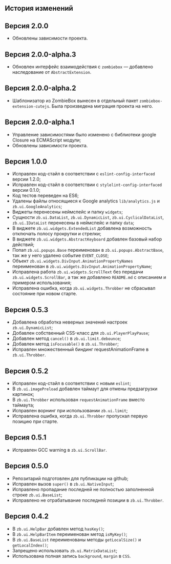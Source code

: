 История изменений
-----------------------

## Версия 2.0.0

* Обновлены зависимости проекта.

## Версия 2.0.0-alpha.3

* Обновлен интерфейс взаимодействия с `zombiebox` — добавлено наследование от `AbstractExtension`.

## Версия 2.0.0-alpha.2

* Шаблонизатор из ZombieBox вынесен в отдельный пакет `zombiebox-extension-cutejs`.
  Была произведена миграция проекта на него.

## Версия 2.0.0-alpha.1

* Управление зависимостями было изменено с библиотеки google Closure на ECMAScript модули;
* Обновлены зависимости проекта.

## Версия 1.0.0

* Исправлен код-стайл в соответствии с `eslint-config-interfaced` версии 1.2.0;
* Исправлен код-стайл в соответствии с `stylelint-config-interfaced` версии 0.1.0;
* Код тестов переведен на ES6;
* Удалены файлы относящиеся к Google analytics `lib/analytics.js` и `zb.ui.GoogleAnalytics`;
* Виджеты перенесены неймспейс и папку `widgets`;
* Сущности `zb.ui.DataList`, `zb.ui.DynamicList`, `zb.ui.CyclicalDataList`, `zb.ui.IDataList` перенесены
  в неймспейс и папку `data`;
* В виджете `zb.ui.widgets.ExtendedList` добавлена возможность отключать полосу прокрутки и стрелки;
* В виджете `zb.ui.widgets.AbstractKeyboard` добавлен базовый набор действий;
* Попап `zb.ui.popups.Base` переименован в `zb.ui.popups.AbstractBase`, так же у него удалено событие `EVENT_CLOSE`;
* Объект `zb.ui.widgets.DivInput.AnimationPropertyNames` переименован в `zb.ui.widgets.DivInput.AnimationPropertyName`;
* Исправлена работа `zb.ui.widgets.ScrollText` без передачи `zb.ui.widgets.ScrollBar`,
  а так же добавлено `README.md` с описанием и примером использования;
* Исправлена ошибка, когда `zb.ui.widgets.Throbber` не сбрасывал состояние при новом старте.

## Версия 0.5.3

* Добавлена обработка неверных значений настроек `zb.ui.DynamicList`;
* Добавлен собственный CSS-класс для `zb.ui.PlayerPlayPause`; 
* Добавлен метод `cancel()` в `zb.ui.limit.debounce`;
* Добавлен метод `isFocusable()` в `zb.ui.Throbber`;
* Исправлен множественный биндинг requestAnimationFrame в `zb.ui.Throbber`.

## Версия 0.5.2

* Исправлен код-стайл в соответствии с новым `eslint`;
* В `zb.ui.imagePreload` добавлен таймаут для отмены предзагрузки картинок;
* В `zb.ui.Throbber` использован `requestAnimationFrame` вместо таймаута;
* Исправлен ворнинг при использовании `zb.ui.limit`;
* Исправлена ошибка, когда `zb.ui.Throbber` пропускал первую позицию при старте.

## Версия 0.5.1

* Исправлен GCC warning в `zb.ui.ScrollBar`.

## Версия 0.5.0

* Репозитарий подготовлен для публикации на github;
* Исправлен вызов `super()` в `zb.ui.NativeInput`;
* Исправлено пропадание последней не полностью заполненной строке `zb.ui.BaseList`;
* Исправлено не отрабатывание последней позиции в `zb.ui.Throbber`.

## Версия 0.4.2

* В `zb.ui.HelpBar` добавлен метод `hasKey()`;
* В `zb.ui.HelpBarItem` переименован метод `isMyKey()`;
* В `zb.ui.BaseList` переименованы методы `getLocalSize()` и `getLocalIndex()`;
* Запрещено использовать `zb.ui.MatrixDataList`;
* Использована полная запись `background`, `margin` в `CSS`.
